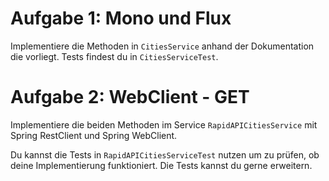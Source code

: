 # Aufgabe 1: Mono und Flux
Implementiere die Methoden in `CitiesService` anhand 
der Dokumentation die vorliegt.
Tests findest du in `CitiesServiceTest`.

# Aufgabe 2: WebClient - GET
Implementiere die beiden Methoden im Service
`RapidAPICitiesService`
mit Spring RestClient und Spring WebClient.

Du kannst die Tests in
`RapidAPICitiesServiceTest`
nutzen um zu prüfen, ob deine Implementierung funktioniert.
Die Tests kannst du gerne erweitern.
